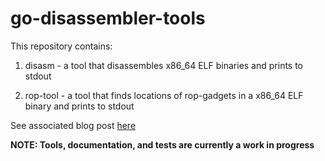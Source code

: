 # go-disassembler-tools

This repository contains:

1) disasm - a tool that disassembles x86_64 ELF binaries and prints to stdout

2) rop-tool - a tool that finds locations of rop-gadgets in a x86_64 ELF binary and prints to stdout

See associated blog post [here](https://www.grant.pizza/blog/dissecting-go-binaries)

__NOTE: Tools, documentation, and tests are currently a work in progress__
